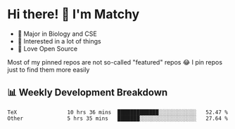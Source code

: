 # Hi there! 👋 I'm Matchy

- 🧬 Major in Biology and CSE
- 🎈 Interested in a lot of things
- 💜 Love Open Source

Most of my pinned repos are not so-called "featured" repos 😂 I pin repos just to find them more easily

## 📊 Weekly Development Breakdown

<!--START_SECTION:waka-->

```text
TeX                10 hrs 36 mins  █████████████░░░░░░░░░░░░   52.47 %
Other              5 hrs 35 mins   ███████░░░░░░░░░░░░░░░░░░   27.64 %
```

<!--END_SECTION:waka-->
